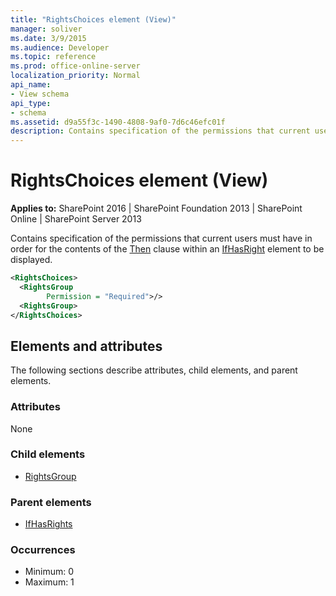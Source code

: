 ```yaml
---
title: "RightsChoices element (View)"
manager: soliver
ms.date: 3/9/2015
ms.audience: Developer
ms.topic: reference
ms.prod: office-online-server
localization_priority: Normal
api_name:
- View schema
api_type:
- schema
ms.assetid: d9a55f3c-1490-4808-9af0-7d6c46efc01f
description: Contains specification of the permissions that current users must have in order for the contents of the Then clause within an IfHasRight element to be displayed. 
---
```


# RightsChoices element (View)

**Applies to:** SharePoint 2016 | SharePoint Foundation 2013 | SharePoint Online | SharePoint Server 2013
  
Contains specification of the permissions that current users must have in order for the contents of the [Then](then-element-view.md) clause within an [IfHasRight](ifhasrights-element-view.md) element to be displayed. 
  
```XML
<RightsChoices>
  <RightsGroup
        Permission = "Required">/>
  <RightsGroup>
</RightsChoices>
```

## Elements and attributes

The following sections describe attributes, child elements, and parent elements.

### Attributes

None
   
### Child elements

- [RightsGroup](rightsgroup-element-view.md)
   
### Parent elements

- [IfHasRights](ifhasrights-element-view.md)
   
### Occurrences

- Minimum: 0
- Maximum: 1  

<br/> 
   

